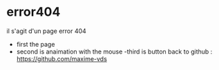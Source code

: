 # error404 
il s'agit d'un page error 404 
- first the page 
- second is anaimation with the mouse 
-third is button back to github : https://github.com/maxime-vds 